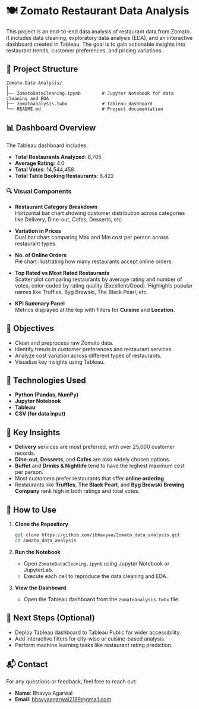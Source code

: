 
# 🍽️ Zomato Restaurant Data Analysis

This project is an end-to-end data analysis of restaurant data from Zomato. It includes data cleaning, exploratory data analysis (EDA), and an interactive dashboard created in Tableau. The goal is to gain actionable insights into restaurant trends, customer preferences, and pricing variations.

## 📁 Project Structure

```
Zomato-Data-Analysis/
│
├── ZomatoDataCleaning.ipynb        # Jupyter Notebook for data cleaning and EDA
├── zomatoanalysis.twbx             # Tableau dashboard
└── README.md                       # Project documentation
```

## 📊 Dashboard Overview

The Tableau dashboard includes:
- **Total Restaurants Analyzed**: 8,705
- **Average Rating**: 4.0
- **Total Votes**: 14,544,458
- **Total Table Booking Restaurants**: 6,422

### 🔍 Visual Components

- **Restaurant Category Breakdown**  
  Horizontal bar chart showing customer distribution across categories like Delivery, Dine-out, Cafes, Desserts, etc.

- **Variation in Prices**  
  Dual bar chart comparing Max and Min cost per person across restaurant types.

- **No. of Online Orders**  
  Pie chart illustrating how many restaurants accept online orders.

- **Top Rated vs Most Rated Restaurants**  
  Scatter plot comparing restaurants by average rating and number of votes, color-coded by rating quality (Excellent/Good). Highlights popular names like Truffles, Byg Brewski, The Black Pearl, etc.

- **KPI Summary Panel**  
  Metrics displayed at the top with filters for **Cuisine** and **Location**.

## 📌 Objectives

- Clean and preprocess raw Zomato data.
- Identify trends in customer preferences and restaurant services.
- Analyze cost variation across different types of restaurants.
- Visualize key insights using Tableau.

## 🧪 Technologies Used

- **Python (Pandas, NumPy)**
- **Jupyter Notebook**
- **Tableau**
- **CSV (for data input)**

## 📌 Key Insights

- **Delivery** services are most preferred, with over 25,000 customer records.
- **Dine-out**, **Desserts**, and **Cafes** are also widely chosen options.
- **Buffet** and **Drinks & Nightlife** tend to have the highest maximum cost per person.
- Most customers prefer restaurants that offer **online ordering**.
- Restaurants like **Truffles**, **The Black Pearl**, and **Byg Brewski Brewing Company** rank high in both ratings and total votes.

## 📂 How to Use

1. **Clone the Repository**
   ```bash
   git clone https://github.com/ibhavyaa/Zomato_data_analysis.git
   cd Zomato_data_analysis
   ```

2. **Run the Notebook**
   - Open `ZomatoDataCleaning.ipynb` using Jupyter Notebook or JupyterLab.
   - Execute each cell to reproduce the data cleaning and EDA.

3. **View the Dashboard**
   - Open the Tableau dashboard from the `zomatoanalysis.twbx` file.

## 📌 Next Steps (Optional)

- Deploy Tableau dashboard to Tableau Public for wider accessibility.
- Add interactive filters for city-wise or cuisine-based analysis.
- Perform machine learning tasks like restaurant rating prediction.

## 📬 Contact

For any questions or feedback, feel free to reach out:

- **Name**: Bhavya Agarwal
- **Email**: bhavyaagarwal2189@gmail.com
